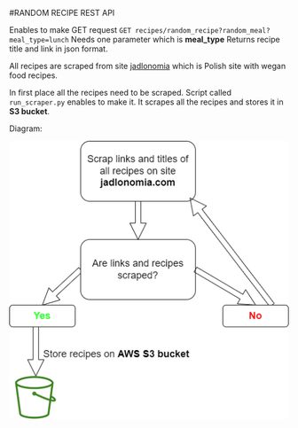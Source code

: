 #RANDOM RECIPE REST API

Enables to make GET request
`GET recipes/random_recipe?random_meal?meal_type=lunch`
Needs one parameter which is **meal_type**
Returns recipe title and link in json format.

All recipes are scraped from site [jadlonomia](https://www.jadlonomia.com/ "jadlonomia") which is Polish site with wegan food recipes.

In first place all the recipes need to be scraped. Script called `run_scraper.py` enables to make it. It scrapes all the recipes and stores it in **S3 bucket**.


Diagram:


![Image](https://github.com/Cloudy17g35/random-recipes-REST-API/blob/main/diagrams/Scraper_diagram.drawio.png)



